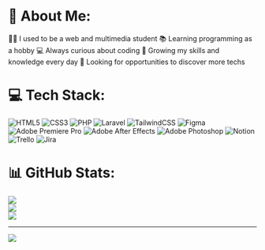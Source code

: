 # 💫 About Me:
👨‍🎓 I used to be a web and multimedia student
📚 Learning programming as a hobby
💻 Always curious about coding
🌱 Growing my skills and knowledge every day
👀 Looking for opportunities to discover more techs


# 💻 Tech Stack:
![HTML5](https://img.shields.io/badge/html5-%23E34F26.svg?style=flat&logo=html5&logoColor=white) ![CSS3](https://img.shields.io/badge/css3-%231572B6.svg?style=flat&logo=css3&logoColor=white) ![PHP](https://img.shields.io/badge/php-%23777BB4.svg?style=flat&logo=php&logoColor=white) ![Laravel](https://img.shields.io/badge/laravel-%23FF2D20.svg?style=flat&logo=laravel&logoColor=white) ![TailwindCSS](https://img.shields.io/badge/tailwindcss-%2338B2AC.svg?style=flat&logo=tailwind-css&logoColor=white) 	![Figma](https://img.shields.io/badge/figma-%23F24E1E.svg?style=flat&logo=figma&logoColor=white) ![Adobe Premiere Pro](https://img.shields.io/badge/Adobe%20Premiere%20Pro-9999FF.svg?style=flat&logo=Adobe%20Premiere%20Pro&logoColor=white) ![Adobe After Effects](https://img.shields.io/badge/Adobe%20After%20Effects-9999FF.svg?style=flat&logo=Adobe%20After%20Effects&logoColor=white) ![Adobe Photoshop](https://img.shields.io/badge/adobephotoshop-%2331A8FF.svg?style=flat&logo=adobephotoshop&logoColor=white) ![Notion](https://img.shields.io/badge/Notion-%23000000.svg?style=flat&logo=notion&logoColor=white) ![Trello](https://img.shields.io/badge/Trello-%23026AA7.svg?style=flat&logo=Trello&logoColor=white) ![Jira](https://img.shields.io/badge/jira-%230A0FFF.svg?style=flat&logo=jira&logoColor=white)
# 📊 GitHub Stats:
![](https://github-readme-stats.vercel.app/api?username=rolpf&theme=radical&hide_border=true&include_all_commits=false&count_private=false)<br/>
![](https://github-readme-streak-stats.herokuapp.com/?user=rolpf&theme=radical&hide_border=true)<br/>
![](https://github-readme-stats.vercel.app/api/top-langs/?username=rolpf&theme=radical&hide_border=true&include_all_commits=false&count_private=false&layout=compact)

---
[![](https://visitcount.itsvg.in/api?id=rolpf&icon=0&color=12)](https://visitcount.itsvg.in)

<!-- Proudly created with GPRM ( https://gprm.itsvg.in ) -->
